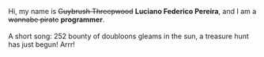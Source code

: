 Hi, my name is ~~Guybrush Threepwood~~ **Luciano Federico Pereira**, and I am a ~~wannabe pirate~~ **programmer**.<br><br>A short song: 252 bounty of doubloons gleams in the sun, a treasure hunt has just begun! Arrr!
